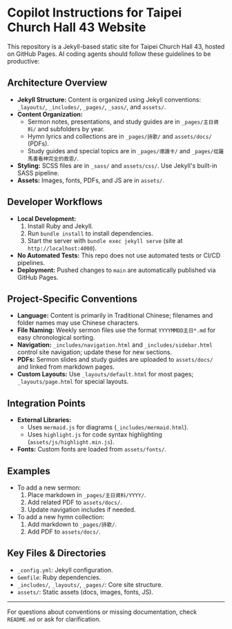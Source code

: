 # Copilot Instructions for Taipei Church Hall 43 Website

This repository is a Jekyll-based static site for Taipei Church Hall 43, hosted on GitHub Pages. AI coding agents should follow these guidelines to be productive:

## Architecture Overview
- **Jekyll Structure:** Content is organized using Jekyll conventions: `_layouts/`, `_includes/`, `_pages/`, `_sass/`, and `assets/`.
- **Content Organization:**
  - Sermon notes, presentations, and study guides are in `_pages/主日資料/` and subfolders by year.
  - Hymn lyrics and collections are in `_pages/詩歌/` and `assets/docs/` (PDFs).
  - Study guides and special topics are in `_pages/導讀卡/` and `_pages/從羅馬書看神完全的救恩/`.
- **Styling:** SCSS files are in `_sass/` and `assets/css/`. Use Jekyll's built-in SASS pipeline.
- **Assets:** Images, fonts, PDFs, and JS are in `assets/`.

## Developer Workflows
- **Local Development:**
  1. Install Ruby and Jekyll.
  2. Run `bundle install` to install dependencies.
  3. Start the server with `bundle exec jekyll serve` (site at `http://localhost:4000`).
- **No Automated Tests:** This repo does not use automated tests or CI/CD pipelines.
- **Deployment:** Pushed changes to `main` are automatically published via GitHub Pages.

## Project-Specific Conventions
- **Language:** Content is primarily in Traditional Chinese; filenames and folder names may use Chinese characters.
- **File Naming:** Weekly sermon files use the format `YYYYMMDD主日*.md` for easy chronological sorting.
- **Navigation:** `_includes/navigation.html` and `_includes/sidebar.html` control site navigation; update these for new sections.
- **PDFs:** Sermon slides and study guides are uploaded to `assets/docs/` and linked from markdown pages.
- **Custom Layouts:** Use `_layouts/default.html` for most pages; `_layouts/page.html` for special layouts.

## Integration Points
- **External Libraries:**
  - Uses `mermaid.js` for diagrams (`_includes/mermaid.html`).
  - Uses `highlight.js` for code syntax highlighting (`assets/js/highlight.min.js`).
- **Fonts:** Custom fonts are loaded from `assets/fonts/`.

## Examples
- To add a new sermon:
  1. Place markdown in `_pages/主日資料/YYYY/`.
  2. Add related PDF to `assets/docs/`.
  3. Update navigation includes if needed.
- To add a new hymn collection:
  1. Add markdown to `_pages/詩歌/`.
  2. Add PDF to `assets/docs/`.

## Key Files & Directories
- `_config.yml`: Jekyll configuration.
- `Gemfile`: Ruby dependencies.
- `_includes/`, `_layouts/`, `_pages/`: Core site structure.
- `assets/`: Static assets (docs, images, fonts, JS).

---
For questions about conventions or missing documentation, check `README.md` or ask for clarification.
